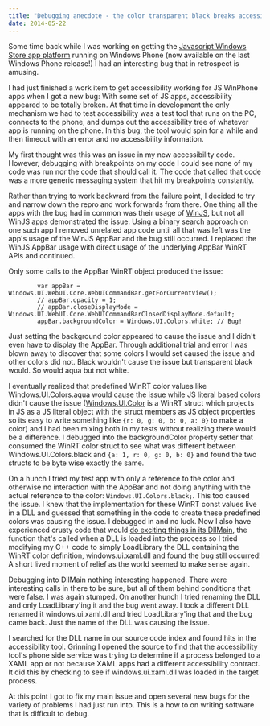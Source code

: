 ```yaml
---
title: "Debugging anecdote - the color transparent black breaks accessibility "
date: 2014-05-22
---
```

<div xmlns="http://www.w3.org/1999/xhtml"><div><p>
    Some time back while I was working on getting the <a href="http://msdn.microsoft.com/en-us/library/windows/apps/dn631759.aspx">Javascript Windows Store app platform</a> running on Windows Phone
    (now available on the last Windows Phone release!) I had an interesting bug that in retrospect is amusing.
  </p><p>
    I had just finished a work item to get accessibility working for JS WinPhone apps when I got a new bug: With some set of JS apps, accessibility appeared to be totally broken. At that time in
    development the only mechanism we had to test accessibility was a test tool that runs on the PC, connects to the phone, and dumps out the accessibility tree of whatever app is running on the
    phone. In this bug, the tool would spin for a while and then timeout with an error and no accessibility information.
  </p><p>
    My first thought was this was an issue in my new accessibility code. However, debugging with breakpoints on my code I could see none of my code was run nor the code that should call it. The code
    that called that code was a more generic messaging system that hit my breakpoints constantly.
  </p><p>
    Rather than trying to work backward from the failure point, I decided to try and narrow down the repro and work forwards from there. One thing all the apps with the bug had in common was their
    usage of <a href="http://try.buildwinjs.com/">WinJS</a>, but not all WinJS apps demonstrated the issue. Using a binary search approach on one such app I removed unrelated app code until all that
    was left was the app's usage of the WinJS AppBar and the bug still occurred. I replaced the WinJS AppBar usage with direct usage of the underlying AppBar WinRT APIs and continued.
  </p><p>
    Only some calls to the AppBar WinRT object produced the issue:
  </p><pre><code>        var appBar = Windows.UI.WebUI.Core.WebUICommandBar.getForCurrentView(); <br />        // appBar.opacity = 1;<br />        // appBar.closeDisplayMode = Windows.UI.WebUI.Core.WebUICommandBarClosedDisplayMode.default;<br />        appBar.backgroundColor = Windows.UI.Colors.white; // Bug! </code></pre>Just
  setting the background color appeared to cause the issue and I didn't even have to display the AppBar. Through additional trial and error I was blown away to discover that some colors I would set
  caused the issue and other colors did not. Black wouldn't cause the issue but transparent black would. So would aqua but not white.
  <p>
    I eventually realized that predefined WinRT color values like Windows.UI.Colors.aqua would cause the issue while JS literal based colors didn't cause the issue (<a href="http://msdn.microsoft.com/en-us/library/windows/apps/windows.ui.color.aspx">Windows.UI.Color</a> is a WinRT struct which projects in JS as a JS literal object with the struct members as JS
    object properties so its easy to write something like <code>{r: 0, g: 0, b: 0, a: 0}</code> to make a color) and I had been mixing both in my tests without realizing there would be a difference.
    I debugged into the backgroundColor property setter that consumed the WinRT color struct to see what was different between Windows.UI.Colors.black and <code>{a: 1, r: 0, g: 0, b: 0}</code> and
    found the two structs to be byte wise exactly the same.
  </p><p>
    On a hunch I tried my test app with only a reference to the color and otherwise no interaction with the AppBar and not doing anything with the actual reference to the color:
    <code>Windows.UI.Colors.black;</code>. This too caused the issue. I knew that the implementation for these WinRT const values live in a DLL and guessed that something in the code to create these
    predefined colors was causing the issue. I debugged in and no luck. Now I also have experienced crusty code that would <a href="http://blogs.msdn.com/b/oldnewthing/archive/2004/01/27/63401.aspx">do exciting things in its DllMain</a>, the function that's called when a DLL is loaded into the process so I tried modifying my
    C++ code to simply LoadLibrary the DLL containing the WinRT color definition, windows.ui.xaml.dll and found the bug still occurred! A short lived moment of relief as the world seemed to make
    sense again.
  </p><p>
    Debugging into DllMain nothing interesting happened. There were interesting calls in there to be sure, but all of them behind conditions that were false. I was again stumped. On another hunch I
    tried renaming the DLL and only LoadLibrary'ing it and the bug went away. I took a different DLL renamed it windows.ui.xaml.dll and tried LoadLibrary'ing that and the bug came back. Just the name
    of the DLL was causing the issue.
  </p><p>
    I searched for the DLL name in our source code index and found hits in the accessibility tool. Grinning I opened the source to find that the accessibility tool's phone side service was trying to
    determine if a process belonged to a XAML app or not because XAML apps had a different accessibility contract. It did this by checking to see if windows.ui.xaml.dll was loaded in the target
    process.
  </p><p>
    At this point I got to fix my main issue and open several new bugs for the variety of problems I had just run into. This is a how to on writing software that is difficult to debug.
  </p></div></div>
